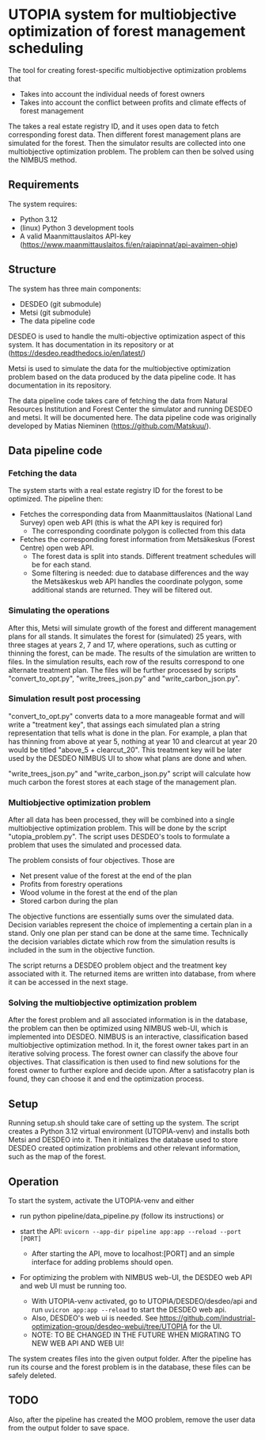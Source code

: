 # UTOPIA system for multiobjective optimization of forest management scheduling

The tool for creating forest-specific multiobjective optimization problems that
* Takes into account the individual needs of forest owners
* Takes into account the conflict between profits and climate effects of forest management

The takes a real estate registry ID, and it uses open data to fetch corresponding forest data. Then different forest management plans are simulated for the forest. Then the simulator results are collected into one multiobjective optimization problem. The problem can then be solved using the NIMBUS method.

## Requirements
The system requires:
* Python 3.12
* (linux) Python 3 development tools
* A valid Maanmittauslaitos API-key (https://www.maanmittauslaitos.fi/en/rajapinnat/api-avaimen-ohje)

## Structure
The system has three main components:
* DESDEO (git submodule)
* Metsi (git submodule)
* The data pipeline code

DESDEO is used to handle the multi-objective optimization aspect of this system. It has documentation in its repository or at (https://desdeo.readthedocs.io/en/latest/)

Metsi is used to simulate the data for the multiobjective optimization problem based on the data produced by the data pipeline code. It has documentation in its repository.

The data pipeline code takes care of fetching the data from Natural Resources Institution and Forest Center the simulator and running DESDEO and metsi. It will be documented here. The data pipeline code was originally developed by Matias Nieminen (https://github.com/Matskuu/).

## Data pipeline code

### Fetching the data
The system starts with a real estate registry ID for the forest to be optimized. The pipeline then:
* Fetches the corresponding data from Maanmittauslaitos (National Land Survey) open web API (this is what the API key is required for)
    * The corresponding coordinate polygon is collected from this data
* Fetches the corresponding forest information from Metsäkeskus (Forest Centre) open web API.
    * The forest data is split into stands. Different treatment schedules will be for each stand.
    * Some filtering is needed: due to database differences and the way the Metsäkeskus web API handles the coordinate polygon, some additional stands are returned. They will be filtered out.

### Simulating the operations
After this, Metsi will simulate growth of the forest and different management plans for all stands. It simulates the forest for (simulated) 25 years, with three stages at years 2, 7 and 17, where operations, such as cutting or thinning the forest, can be made. The results of the simulation are written to files. In the simulation results, each row of the results correspond to one alternate treatment plan. The files will be further processed by scripts "convert_to_opt.py", "write_trees_json.py" and "write_carbon_json.py". 

### Simulation result post processing
"convert_to_opt.py" converts data to a more manageable format and will write a "treatment key", that assings each simulated plan a string representation that tells what is done in the plan. For example, a plan that has thinning from above at year 5, nothing at year 10 and clearcut at year 20 would be titled "above_5 + clearcut_20". This treatment key will be later used by the DESDEO NIMBUS UI to show what plans are done and when.

"write_trees_json.py" and "write_carbon_json.py" script will calculate how much carbon the forest stores at each stage of the management plan.

### Multiobjective optimization problem
After all data has been processed, they will be combined into a single multiobjective optimization problem. This will be done by the script "utopia_problem.py". The script uses DESDEO's tools to formulate a problem that uses the simulated and processed data. 

The problem consists of four objectives. Those are
* Net present value of the forest at the end of the plan
* Profits from forestry operations
* Wood volume in the forest at the end of the plan
* Stored carbon during the plan

The objective functions are essentially sums over the simulated data. Decision variables represent the choice of implementing a certain plan in a stand. Only one plan per stand can be done at the same time. Technically the decision variables dictate which row from the simulation results is included in the sum in the objective function.

The script returns a DESDEO problem object and the treatment key associated with it. The returned items are written into database, from where it can be accessed in the next stage.

### Solving the multiobjective optimization problem

After the forest problem and all associated information is in the database, the problem can then be optimized using NIMBUS web-UI, which is implemented into DESDEO. NIMBUS is an interactive, classification based multiobjective optimization method. In it, the forest owner takes part in an iterative solving process. The forest owner can classify the above four objectives. That classification is then used to find new solutions for the forest owner to further explore and decide upon. After a satisfacotry plan is found, they can choose it and end the optimization process.

## Setup
Running setup.sh should take care of setting up the system. The script creates a Python 3.12 virtual environment (UTOPIA-venv) and installs both Metsi and DESDEO into it. Then it initializes the database used to store DESDEO created optimization problems and other relevant information, such as the map of the forest.

## Operation
To start the system, activate the UTOPIA-venv and either 
* run python pipeline/data_pipeline.py (follow its instructions) or 
* start the API: ```uvicorn --app-dir pipeline app:app --reload --port [PORT]```
    * After starting the API, move to localhost:[PORT] and an simple interface for adding problems should open.

* For optimizing the problem with NIMBUS web-UI, the DESDEO web API and web UI must be running too.
    * With UTOPIA-venv activated, go to UTOPIA/DESDEO/desdeo/api and run ```uvicron app:app --reload``` to start the DESDEO web api.
    * Also, DESDEO's web ui is needed. See https://github.com/industrial-optimization-group/desdeo-webui/tree/UTOPIA for the UI.
    * NOTE: TO BE CHANGED IN THE FUTURE WHEN MIGRATING TO NEW WEB API AND WEB UI!

The system creates files into the given output folder. After the pipeline has run its course and the forest problem is in the database, these files can be safely deleted.

## TODO
Also, after the pipeline has created the MOO problem, remove the user data from the output folder to save space.

